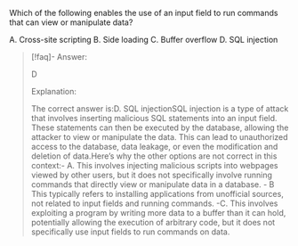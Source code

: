 
Which of the following enables the use of an input field to run commands that can view or manipulate data? 

A. Cross-site scripting 
B. Side loading 
C. Buffer overflow 
D. SQL injection

> [!faq]- Answer: 
> 
> D
> 
> Explanation: 
> 
> The correct answer is:D. SQL injectionSQL injection is a type of attack that involves inserting malicious SQL statements into an input field. These statements can then be executed by the database, allowing the attacker to view or manipulate the data. This can lead to unauthorized access to the database, data leakage, or even the modification and deletion of data.Here’s why the other options are not correct in this context:- A. This involves injecting malicious scripts into webpages viewed by other users, but it does not specifically involve running commands that directly view or manipulate data in a database. - B This typically refers to installing applications from unofficial sources, not related to input fields and running commands. -C. This involves exploiting a program by writing more data to a buffer than it can hold, potentially allowing the execution of arbitrary code, but it does not specifically use input fields to run commands on data.

